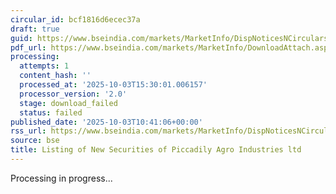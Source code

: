 ```yaml
---
circular_id: bcf1816d6ecec37a
draft: true
guid: https://www.bseindia.com/markets/MarketInfo/DispNoticesNCirculars.aspx?Noticeid={E50B1D75-C493-4420-B92F-688A9215159E}&noticeno=20251003-25&dt=10/03/2025&icount=25&totcount=57&flag=0
pdf_url: https://www.bseindia.com/markets/MarketInfo/DownloadAttach.aspx?id=20251003-25&attachedId=
processing:
  attempts: 1
  content_hash: ''
  processed_at: '2025-10-03T15:30:01.006157'
  processor_version: '2.0'
  stage: download_failed
  status: failed
published_date: '2025-10-03T10:41:06+00:00'
rss_url: https://www.bseindia.com/markets/MarketInfo/DispNoticesNCirculars.aspx?Noticeid={E50B1D75-C493-4420-B92F-688A9215159E}&noticeno=20251003-25&dt=10/03/2025&icount=25&totcount=57&flag=0
source: bse
title: Listing of New Securities of Piccadily Agro Industries ltd
---
```


Processing in progress...